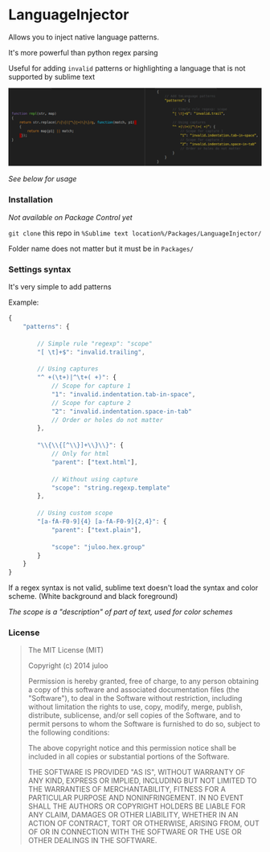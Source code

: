 # LanguageInjector

Allows you to inject native language patterns.

It's more powerful than python regex parsing

Useful for adding `invalid` patterns or highlighting a language that is not supported by sublime text

![Example](/captures/example.png)

_See below for usage_

### Installation

_Not available on Package Control yet_

`git clone` this repo in `%Sublime text location%/Packages/LanguageInjector/`

Folder name does not matter but it must be in `Packages/`

### Settings syntax

It's very simple to add patterns

Example:

```js
{
	"patterns": {

		// Simple rule "regexp": "scope"
		"[ \t]+$": "invalid.trailing",

		// Using captures
		"^ +(\t+)|^\t+( +)": {
			// Scope for capture 1
			"1": "invalid.indentation.tab-in-space",
			// Scope for capture 2
			"2": "invalid.indentation.space-in-tab"
			// Order or holes do not matter
		},

		"\\{\\{[^\\}]+\\}\\}": {
			// Only for html
			"parent": ["text.html"],

			// Without using capture
			"scope": "string.regexp.template"
		},

		// Using custom scope
		"[a-fA-F0-9]{4} [a-fA-F0-9]{2,4}": {
			"parent": ["text.plain"],

			"scope": "juloo.hex.group"
		}
	}
}
```

If a regex syntax is not valid, sublime text doesn't load the syntax and color scheme.
(White background and black foreground)

_The scope is a "description" of part of text, used for color schemes_

### License

> The MIT License (MIT)
> 
> Copyright (c) 2014 juloo
> 
> Permission is hereby granted, free of charge, to any person obtaining a copy of
> this software and associated documentation files (the "Software"), to deal in
> the Software without restriction, including without limitation the rights to
> use, copy, modify, merge, publish, distribute, sublicense, and/or sell copies of
> the Software, and to permit persons to whom the Software is furnished to do so,
> subject to the following conditions:
> 
> The above copyright notice and this permission notice shall be included in all
> copies or substantial portions of the Software.
> 
> THE SOFTWARE IS PROVIDED "AS IS", WITHOUT WARRANTY OF ANY KIND, EXPRESS OR
> IMPLIED, INCLUDING BUT NOT LIMITED TO THE WARRANTIES OF MERCHANTABILITY, FITNESS
> FOR A PARTICULAR PURPOSE AND NONINFRINGEMENT. IN NO EVENT SHALL THE AUTHORS OR
> COPYRIGHT HOLDERS BE LIABLE FOR ANY CLAIM, DAMAGES OR OTHER LIABILITY, WHETHER
> IN AN ACTION OF CONTRACT, TORT OR OTHERWISE, ARISING FROM, OUT OF OR IN
> CONNECTION WITH THE SOFTWARE OR THE USE OR OTHER DEALINGS IN THE SOFTWARE.
